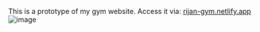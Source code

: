 This is a prototype of my gym website.
Access it via: [rijan-gym.netlify.app](https://rijan-gym.netlify.app/)
![image](https://user-images.githubusercontent.com/83498102/188047911-2826c82e-8302-4f38-8a92-32a8a53d7178.png)
